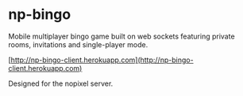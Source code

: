 # np-bingo

Mobile multiplayer bingo game built on web sockets featuring private rooms, invitations and single-player mode.

[http://np-bingo-client.herokuapp.com](http://np-bingo-client.herokuapp.com)

Designed for the nopixel server.
